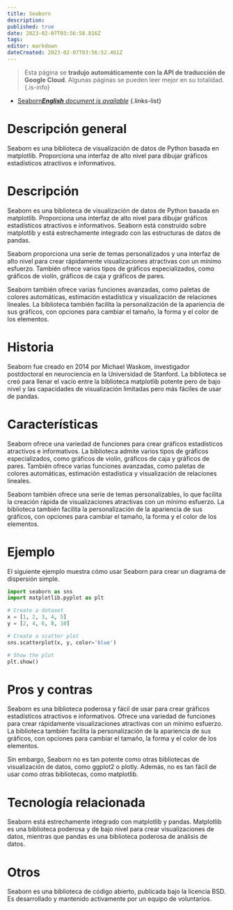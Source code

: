 ```yaml
---
title: Seaborn
description: 
published: true
date: 2023-02-07T03:56:58.816Z
tags: 
editor: markdown
dateCreated: 2023-02-07T03:56:52.461Z
---
```


> Esta página se **tradujo automáticamente con la API de traducción de Google Cloud**.
Algunas páginas se pueden leer mejor en su totalidad.{.is-info}



- [Seaborn***English** document is available*](/en/Knowledge-base/Dictionary/seaborn)
{.links-list}


# Descripción general
Seaborn es una biblioteca de visualización de datos de Python basada en matplotlib. Proporciona una interfaz de alto nivel para dibujar gráficos estadísticos atractivos e informativos.

# Descripción
Seaborn es una biblioteca de visualización de datos de Python basada en matplotlib. Proporciona una interfaz de alto nivel para dibujar gráficos estadísticos atractivos e informativos. Seaborn está construido sobre matplotlib y está estrechamente integrado con las estructuras de datos de pandas.

Seaborn proporciona una serie de temas personalizados y una interfaz de alto nivel para crear rápidamente visualizaciones atractivas con un mínimo esfuerzo. También ofrece varios tipos de gráficos especializados, como gráficos de violín, gráficos de caja y gráficos de pares.

Seaborn también ofrece varias funciones avanzadas, como paletas de colores automáticas, estimación estadística y visualización de relaciones lineales. La biblioteca también facilita la personalización de la apariencia de sus gráficos, con opciones para cambiar el tamaño, la forma y el color de los elementos.

# Historia
Seaborn fue creado en 2014 por Michael Waskom, investigador postdoctoral en neurociencia en la Universidad de Stanford. La biblioteca se creó para llenar el vacío entre la biblioteca matplotlib potente pero de bajo nivel y las capacidades de visualización limitadas pero más fáciles de usar de pandas.

# Características
Seaborn ofrece una variedad de funciones para crear gráficos estadísticos atractivos e informativos. La biblioteca admite varios tipos de gráficos especializados, como gráficos de violín, gráficos de caja y gráficos de pares. También ofrece varias funciones avanzadas, como paletas de colores automáticas, estimación estadística y visualización de relaciones lineales.

Seaborn también ofrece una serie de temas personalizables, lo que facilita la creación rápida de visualizaciones atractivas con un mínimo esfuerzo. La biblioteca también facilita la personalización de la apariencia de sus gráficos, con opciones para cambiar el tamaño, la forma y el color de los elementos.

# Ejemplo
El siguiente ejemplo muestra cómo usar Seaborn para crear un diagrama de dispersión simple.

```py
import seaborn as sns
import matplotlib.pyplot as plt

# Create a dataset
x = [1, 2, 3, 4, 5]
y = [2, 4, 6, 8, 10]

# Create a scatter plot
sns.scatterplot(x, y, color='blue')

# Show the plot
plt.show()
```

# Pros y contras
Seaborn es una biblioteca poderosa y fácil de usar para crear gráficos estadísticos atractivos e informativos. Ofrece una variedad de funciones para crear rápidamente visualizaciones atractivas con un mínimo esfuerzo. La biblioteca también facilita la personalización de la apariencia de sus gráficos, con opciones para cambiar el tamaño, la forma y el color de los elementos.

Sin embargo, Seaborn no es tan potente como otras bibliotecas de visualización de datos, como ggplot2 o plotly. Además, no es tan fácil de usar como otras bibliotecas, como matplotlib.

# Tecnología relacionada
Seaborn está estrechamente integrado con matplotlib y pandas. Matplotlib es una biblioteca poderosa y de bajo nivel para crear visualizaciones de datos, mientras que pandas es una biblioteca poderosa de análisis de datos.

# Otros
Seaborn es una biblioteca de código abierto, publicada bajo la licencia BSD. Es desarrollado y mantenido activamente por un equipo de voluntarios.